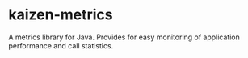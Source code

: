 kaizen-metrics
==============

A metrics library for Java. Provides for easy monitoring of application performance and call statistics.
